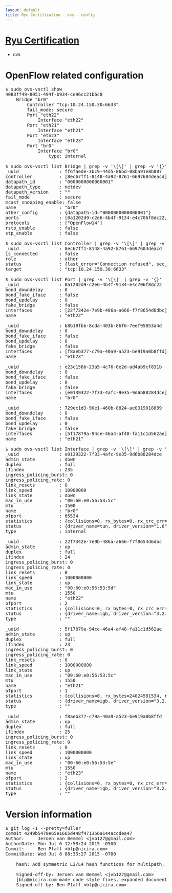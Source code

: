 ```yaml
---
layout: default
title: Ryu Certification - ovs - config
---
```

# [Ryu Certification](http://osrg.github.io/ryu/certification.html)
* ovs 

# OpenFlow related configuration
<pre>
$ sudo ovs-vsctl show
4083ff49-8051-494f-b934-ce96cc21b6c8
    Bridge "br0"
        Controller "tcp:10.24.150.30:6633"
        fail_mode: secure
        Port "eth22"
            Interface "eth22"
        Port "eth21"
            Interface "eth21"
        Port "eth23"
            Interface "eth23"
        Port "br0"
            Interface "br0"
                type: internal

$ sudo ovs-vsctl list Bridge | grep -v '\[\]' | grep -v '{}'
_uuid               : ff6faede-3bc9-44d5-86bd-08ba91e8b807
controller          : [8ec67ff1-8148-4a92-8761-6697604deacd]
datapath_id         : "0000000000000001"
datapath_type       : netdev
datapath_version    : "<built-in>"
fail_mode           : secure
mcast_snooping_enable: false
name                : "br0"
other_config        : {datapath-id="0000000000000001"}
ports               : [0a1202d9-c2e6-4b4f-9134-e4c706f8dc22, 729ec1d3-90e1-460b-8824-ae0319018889, b8b18fbb-8cda-403b-86f6-7eef95053a4d, e23c158b-23a5-4c76-8e2d-ad4ab9cf831b]
protocols           : ["OpenFlow14"]
rstp_enable         : false
stp_enable          : false

$ sudo ovs-vsctl list Controller | grep -v '\[\]' | grep -v '{}'
_uuid               : 8ec67ff1-8148-4a92-8761-6697604deacd
is_connected        : false
role                : other
status              : {last_error="Connection refused", sec_since_disconnect="2", state=BACKOFF}
target              : "tcp:10.24.150.30:6633"

$ sudo ovs-vsctl list Port | grep -v '\[\]' | grep -v '{}'
_uuid               : 0a1202d9-c2e6-4b4f-9134-e4c706f8dc22
bond_downdelay      : 0
bond_fake_iface     : false
bond_updelay        : 0
fake_bridge         : false
interfaces          : [22f7342e-7e9b-486a-a666-f7f8654d6dbc]
name                : "eth22"

_uuid               : b8b18fbb-8cda-403b-86f6-7eef95053a4d
bond_downdelay      : 0
bond_fake_iface     : false
bond_updelay        : 0
fake_bridge         : false
interfaces          : [f8aeb377-c79a-40a9-a523-be919a0b8ffd]
name                : "eth23"

_uuid               : e23c158b-23a5-4c76-8e2d-ad4ab9cf831b
bond_downdelay      : 0
bond_fake_iface     : false
bond_updelay        : 0
fake_bridge         : false
interfaces          : [e0139322-7f33-4afc-9e35-9d6b88284dce]
name                : "br0"

_uuid               : 729ec1d3-90e1-460b-8824-ae0319018889
bond_downdelay      : 0
bond_fake_iface     : false
bond_updelay        : 0
fake_bridge         : false
interfaces          : [5f17879a-94ce-46a4-af48-fa11c1d562ae]
name                : "eth21"

$ sudo ovs-vsctl list Interface | grep -v '\[\]' | grep -v '{}'
_uuid               : e0139322-7f33-4afc-9e35-9d6b88284dce
admin_state         : down
duplex              : full
ifindex             : 235
ingress_policing_burst: 0
ingress_policing_rate: 0
link_resets         : 0
link_speed          : 10000000
link_state          : down
mac_in_use          : "00:60:e0:56:53:5c"
mtu                 : 1500
name                : "br0"
ofport              : 65534
statistics          : {collisions=0, rx_bytes=0, rx_crc_err=0, rx_dropped=0, rx_errors=0, rx_frame_err=0, rx_over_err=0, rx_packets=0, tx_bytes=0, tx_dropped=0, tx_errors=0, tx_packets=0}
status              : {driver_name=tun, driver_version="1.6", firmware_version="N/A"}
type                : internal

_uuid               : 22f7342e-7e9b-486a-a666-f7f8654d6dbc
admin_state         : up
duplex              : full
ifindex             : 24
ingress_policing_burst: 0
ingress_policing_rate: 0
link_resets         : 0
link_speed          : 1000000000
link_state          : up
mac_in_use          : "00:60:e0:56:53:5d"
mtu                 : 1550
name                : "eth22"
ofport              : 2
statistics          : {collisions=0, rx_bytes=0, rx_crc_err=0, rx_dropped=0, rx_errors=0, rx_frame_err=0, rx_over_err=0, rx_packets=0, tx_bytes=18089315792, tx_dropped=0, tx_errors=0, tx_packets=12064077}
status              : {driver_name=igb, driver_version="3.2.10-k", firmware_version="2.10-9"}
type                : ""

_uuid               : 5f17879a-94ce-46a4-af48-fa11c1d562ae
admin_state         : up
duplex              : full
ifindex             : 23
ingress_policing_burst: 0
ingress_policing_rate: 0
link_resets         : 0
link_speed          : 1000000000
link_state          : up
mac_in_use          : "00:60:e0:56:53:5c"
mtu                 : 1550
name                : "eth21"
ofport              : 1
statistics          : {collisions=0, rx_bytes=24024581534, rx_crc_err=0, rx_dropped=0, rx_errors=0, rx_frame_err=0, rx_over_err=0, rx_packets=16026376, tx_bytes=0, tx_dropped=0, tx_errors=0, tx_packets=0}
status              : {driver_name=igb, driver_version="3.2.10-k", firmware_version="2.10-9"}
type                : ""

_uuid               : f8aeb377-c79a-40a9-a523-be919a0b8ffd
admin_state         : up
duplex              : full
ifindex             : 25
ingress_policing_burst: 0
ingress_policing_rate: 0
link_resets         : 0
link_speed          : 1000000000
link_state          : up
mac_in_use          : "00:60:e0:56:53:5e"
mtu                 : 1550
name                : "eth23"
ofport              : 3
statistics          : {collisions=0, rx_bytes=0, rx_crc_err=0, rx_dropped=0, rx_errors=0, rx_frame_err=0, rx_over_err=0, rx_packets=0, tx_bytes=1176922500, tx_dropped=0, tx_errors=0, tx_packets=784615}
status              : {driver_name=igb, driver_version="3.2.10-k", firmware_version="2.10-9"}
type                : ""
</pre>

# Version information
<pre>
$ git log -1 --pretty=fuller
commit 4249b5470e65e1665d448f471356a144accdea47
Author:     Jeroen van Bemmel &lt;jvb127@gmail.com&gt;
AuthorDate: Mon Jul 6 12:58:24 2015 -0500
Commit:     Ben Pfaff &lt;blp@nicira.com&gt;
CommitDate: Wed Jul 8 08:33:27 2015 -0700

    hash: Add symmetric L3/L4 hash functions for multipath, bundle hashing.
    
    Signed-off-by: Jeroen van Bemmel &lt;jvb127@gmail.com&gt;
    [blp@nicira.com made code style fixes, expanded documentation]
    Signed-off-by: Ben Pfaff &lt;blp@nicira.com&gt;
</pre>
